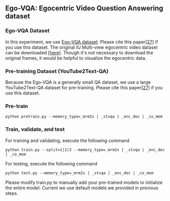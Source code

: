 ## Ego-VQA:  Egocentric Video Question Answering dataset

### Ego-VQA Dataset
In this experiment, we use [Ego-VQA dataset](https://github.com/fanchenyou/EgoVQA/tree/master/data).
Please cite this paper[[27]](http://homes.sice.indiana.edu/fan6/docs/EgoVQA.pdf) if you use this dataset.
The original IU Multi-view egocentric video dataset can be downloaded [[here]](http://vision.soic.indiana.edu/identifying-1st-3rd/).
Though it's not necessary to download the original frames, it would be helpful to visualize the egocentric data.


### Pre-training Dataset (YouTube2Text-QA)
Because the Ego-VQA is a generally small QA dataset, we use a large YouTube2Text-QA dataset for pre-training.
Please cite this paper[[27]](https://arxiv.org/abs/1707.06355) if you use this dataset.



### Pre-train
~~~~
python pretrain.py --memory_type=_mrm2s | _stvqa | _enc_dec | _co_mem
~~~~

### Train, validate, and test
For training and validating, execute the following command
~~~~
python train.py --split=1|2|3 --memory_type=_mrm2s | _stvqa | _enc_dec | _co_mem
~~~~

For testing, execute the following command
~~~~
python test.py --memory_type=_mrm2s | _stvqa | _enc_dec | _co_mem
~~~~

Please modify train.py to manually add your pre-trained models to initialize the entire model.
Current we use default models we provided in previous steps.


